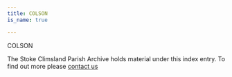 ```yaml
---
title: COLSON
is_name: true

---
```


COLSON


The Stoke Climsland Parish Archive holds material under this index entry. To find out more please [contact us](/contact/)
